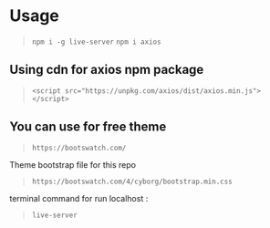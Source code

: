 # Usage

> `npm i -g live-server`
> `npm i axios`

## Using cdn for axios npm package

> `<script src="https://unpkg.com/axios/dist/axios.min.js"></script>`

## You can use for free theme

> `https://bootswatch.com/`

Theme bootstrap file for this repo
> `https://bootswatch.com/4/cyborg/bootstrap.min.css`


terminal command for run localhost :
> `live-server`